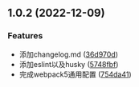 ## 1.0.2 (2022-12-09)


### Features

* 添加changelog.md ([36d970d](https://github.com/confuciusthinker/my-webpack-common/commit/36d970dea22753259a8e0893e070a07d4f9b281e))
* 添加eslint以及husky ([5748fbf](https://github.com/confuciusthinker/my-webpack-common/commit/5748fbfcf99e4a9cc6a2f7ef4986360871f06db1))
* 完成webpack5通用配置 ([754da41](https://github.com/confuciusthinker/my-webpack-common/commit/754da41b12f7571e3311e1553869a23df4b0fbb8))



